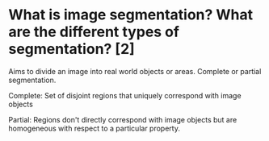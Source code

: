 # What is image segmentation? What are the different types of segmentation? [2]

Aims to divide an image into real world objects or areas.
Complete or partial segmentation.

Complete:
Set of disjoint regions that uniquely correspond with image objects

Partial:
Regions don't directly correspond with image objects but are homogeneous with respect to a particular property.